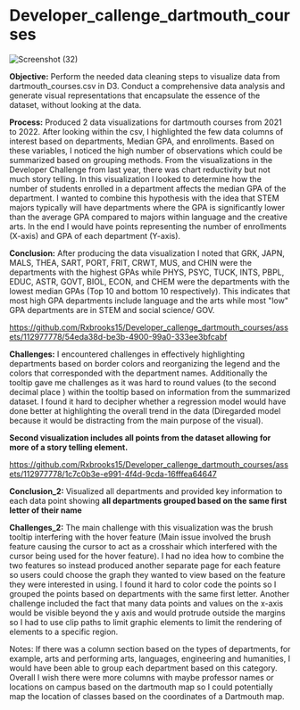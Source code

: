 # Developer_callenge_dartmouth_courses

![Screenshot (32)](https://github.com/Rxbrooks15/Developer_callenge_dartmouth_courses/assets/112977778/bbd22451-dc40-4023-a60f-08fef2f71598)

**Objective:** Perform the needed data cleaning steps to visualize data from dartmouth_courses.csv in D3. Conduct a comprehensive data analysis and generate visual representations that encapsulate the essence of the dataset, without looking at the data.

**Process:** Produced 2 data visualizations for dartmouth courses from 2021 to 2022. After looking within the csv, I highlighted the few data columns of interest based on departments, Median GPA, and enrollments. Based on these variables, I noticed the high number of observations which could be summarized based on grouping methods. From the visualizations in the Developer Challenge from last year, there was chart reductivity but not much story telling. In this visualization I looked to determine how the number of students enrolled in a department affects the median GPA of the department. I wanted to combine this hypothesis with the idea that STEM majors typically will have departments where the GPA is significantly lower than the average GPA compared to majors within language and the creative arts. In the end I would have points representing the number of enrollments (X-axis) and GPA of each department (Y-axis). 

**Conclusion:** After producing the data visualization I noted that GRK, JAPN, MALS, THEA, SART, PORT, FRIT, CRWT, MUS, and CHIN were the departments with the highest GPAs while PHYS, PSYC, TUCK, INTS, PBPL, EDUC, ASTR, GOVT, BIOL, ECON, and CHEM were the departments with the lowest median GPAs (Top 10 and bottom 10 respectively). This indicates that most high GPA departments include language and the arts while most "low" GPA departments are in STEM and social science/ GOV. 

https://github.com/Rxbrooks15/Developer_callenge_dartmouth_courses/assets/112977778/54eda38d-be3b-4900-99a0-333ee3bfcabf

**Challenges:**  I encountered challenges in effectively highlighting departments based on border colors and reorganizing the legend and the colors that corresponded with the department names. Additionally the tooltip gave me challenges as it was hard to round values (to the second decimal place ) within the tooltip based on information from the summarized dataset. I found it hard to decipher whether a regression model would have done better at highlighting the overall trend in the data (Diregarded model because it would be distracting from the main purpose of the visual).

**Second visualization includes all points from the dataset allowing for more of a story telling element.**

https://github.com/Rxbrooks15/Developer_callenge_dartmouth_courses/assets/112977778/1c7c0b3e-e991-4f4d-9cda-16fffea64647

**Conclusion_2:** Visualized all departments and provided key information to each data point showing **all departments grouped based on the same first letter of their name**

**Challenges_2:** The main challenge with this visualization was the brush tooltip interfering with the hover feature (Main issue involved the brush feature causing the cursor to act as a crosshair which interfered with the cursor being used for the hover feature). I had no idea how to combine the two features so instead produced another separate page for each feature so users could choose the graph they wanted to view based on the feature they were interested in using. I found it hard to color code the points so I grouped the points based on departments with the same first letter. Another challenge included the fact that many data points and values on the x-axis would be visible beyond the y axis and would protrude outside the margins so I had to use clip paths to limit graphic elements to limit the rendering of elements to a specific region.

Notes: If there was a column section based on the types of departments, for example, arts and performing arts, languages, engineering and humanities, I would have been able to group each department based on this category. Overall I wish there were more columns with maybe professor names or locations on campus based on the dartmouth map so I could potentially map the location of classes based on the coordinates of a Dartmouth map.


